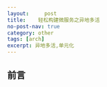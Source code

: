 ```yaml
---
layout:     post
title:    轻松构建微服务之异地多活
no-post-nav: true
category: other
tags: [arch]
excerpt: 异地多活,单元化
---
```


## 前言

